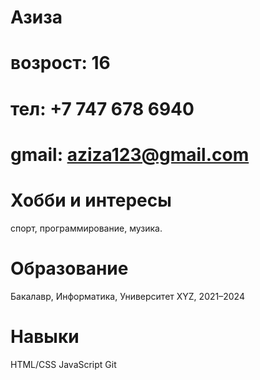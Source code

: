 # Азиза
# возрост: 16
# тел: +7 747 678 6940
# gmail: aziza123@gmail.com
# Хобби и интересы
спорт, программирование, музика.
# Образование
Бакалавр, Информатика, Университет XYZ, 2021–2024
# Навыки
HTML/CSS
JavaScript
Git

#
#
#
#
